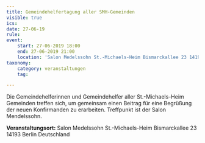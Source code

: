 ```yaml
---
title: Gemeindehelfertagung aller SMH-Gemeinden
visible: true
ics: 
date: 27-06-19
rule: 
event:
	start: 27-06-2019 18:00
	end: 27-06-2019 21:00
	location: 'Salon Medelssohn St.-Michaels-Heim Bismarckallee 23 14193‎ Berlin Deutschland'
taxonomy:
	category: veranstaltungen
	tag: 

---
```

Die Gemeindehelferinnen und Gemeindehelfer aller St.-Michaels-Heim Gemeinden treffen sich, um gemeinsam einen Beitrag für eine Begrüßung der neuen Konfirmanden zu erarbeiten. Treffpunkt ist der Salon Mendelssohn.


**Veranstaltungsort:** Salon Medelssohn St.-Michaels-Heim
Bismarckallee 23
14193‎ Berlin
Deutschland

